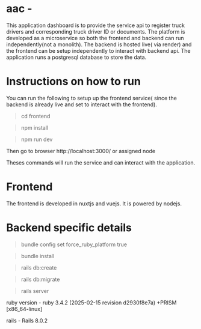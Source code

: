 # aac - 
This application dashboard is to provide the service api to register truck drivers and corresponding truck driver ID or documents. The platform is developed as a microservice so both the frontend and backend can run independently(not a monolith). The backend is hosted live( via render) and the frontend can be setup independently to interact with backend api. The application runs a postgresql database to store the data.

# Instructions on how to run
You can run the following to setup up the frontend service( since the backend is already live and set to interact with the frontend).

> cd frontend

> npm install

> npm run dev

Then go to browser http://localhost:3000/ or assigned node 

Theses commands will run the service and can interact with the application.


# Frontend

The frontend is developed in nuxtjs and vuejs. It is powered by nodejs.



# Backend specific details

> bundle config set force_ruby_platform true

> bundle install

> rails db:create

> rails db:migrate

> rails server

ruby version - ruby 3.4.2 (2025-02-15 revision d2930f8e7a) +PRISM [x86_64-linux]

rails - Rails 8.0.2
